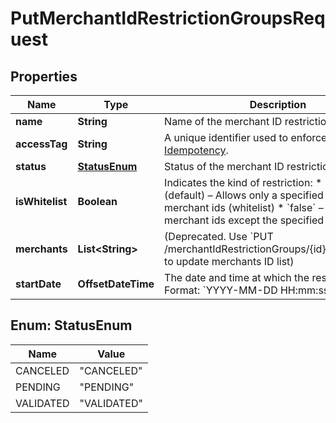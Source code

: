 

# PutMerchantIdRestrictionGroupsRequest


## Properties

| Name | Type | Description | Notes |
|------------ | ------------- | ------------- | -------------|
|**name** | **String** | Name of the merchant ID restriction group |  [optional] |
|**accessTag** | **String** | A unique identifier used to enforce [Idempotency](/guide/api-basics/idempotency.html).  |  [optional] |
|**status** | [**StatusEnum**](#StatusEnum) | Status of the merchant ID restriction group |  [optional] |
|**isWhitelist** | **Boolean** | Indicates the kind of restriction:  * &#x60;true&#x60; (default) – Allows only a specified list of merchant ids (whitelist) * &#x60;false&#x60; – Allows all merchant ids except the specified list (blacklist)  |  [optional] |
|**merchants** | **List&lt;String&gt;** | (Deprecated. Use &#x60;PUT /merchantIdRestrictionGroups/{id}/DeltaUpdate&#x60; to update merchants ID list)  |  [optional] |
|**startDate** | **OffsetDateTime** | The date and time at which the restriction starts.   Format: &#x60;YYYY-MM-DD HH:mm:ss&#x60;  |  [optional] |



## Enum: StatusEnum

| Name | Value |
|---- | -----|
| CANCELED | &quot;CANCELED&quot; |
| PENDING | &quot;PENDING&quot; |
| VALIDATED | &quot;VALIDATED&quot; |



